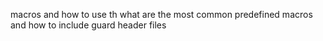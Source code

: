 macros and how to use th
what are the most common predefined macros
and how to include guard header files
